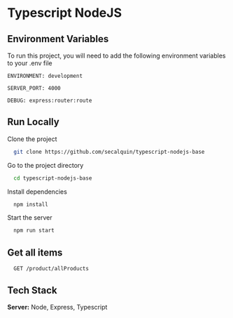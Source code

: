 # Typescript NodeJS

## Environment Variables

To run this project, you will need to add the following environment variables to your .env file

`ENVIRONMENT: development`

`SERVER_PORT: 4000`

`DEBUG: express:router:route`

## Run Locally

Clone the project

```bash
  git clone https://github.com/secalquin/typescript-nodejs-base
```

Go to the project directory

```bash
  cd typescript-nodejs-base
```

Install dependencies

```bash
  npm install
```

Start the server

```bash
  npm run start
```

## Get all items

```http
  GET /product/allProducts
```

## Tech Stack

**Server:** Node, Express, Typescript
